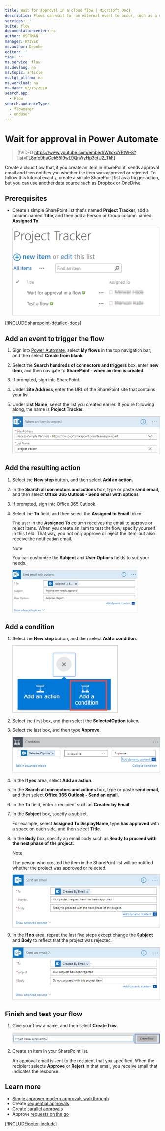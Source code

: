 ```yaml
---
title: Wait for approval in a cloud flow | Microsoft Docs
description: Flows can wait for an external event to occur, such as a user approving or rejecting a change, before performing an action, such as sending notification of the decision.
services: ''
suite: flow
documentationcenter: na
author: MSFTMAN
manager: KVIVEK
ms.author: Deonhe
editor: ''
tags: ''
ms.service: flow
ms.devlang: na
ms.topic: article
ms.tgt_pltfrm: na
ms.workload: na
ms.date: 02/15/2018
search.app: 
  - Flow
search.audienceType: 
  - flowmaker
  - enduser
---
```

# Wait for approval in Power Automate


> [!VIDEO https://www.youtube.com/embed/W6oxcYRtW-8?list=PL8nfc9haGeb55I9wL9QnWyHp3ctU2_ThF]
>

Create a cloud flow that, if you create an item in SharePoint, sends approval email and then notifies you whether the item was approved or rejected. To follow this tutorial exactly, create a simple SharePoint list as a trigger action, but you can use another data source such as Dropbox or OneDrive.

## Prerequisites

* Create a simple SharePoint list that's named **Project Tracker**, add a column named **Title**, and then add a Person or Group column named **Assigned To**.

   ![Image of Project Tracker SPO list](./media/wait-for-approvals/project-tracker.png)

[!INCLUDE [sharepoint-detailed-docs](includes/sharepoint-detailed-docs.md)]

## Add an event to trigger the flow

1. Sign into [Power Automate](https://flow.microsoft.com), select **My flows** in the top navigation bar, and then select **Create from blank**.

1. Select the **Search hundreds of connectors and triggers** box, enter **new item**, and then navigate to **SharePoint - when an item is created**.

1. If prompted, sign into SharePoint.
1. Under **Site Address**, enter the URL of the SharePoint site that contains your list.

1. Under **List Name**, select the list you created earlier. If you're following along, the name is **Project Tracker**.

    ![Image of SPO list name](./media/wait-for-approvals/SPO-list-name.png)

## Add the resulting action

1. Select the **New step** button, and then select **Add an action.**

1. In the **Search all connectors and actions** box, type or paste **send email**, and then select **Office 365 Outlook - Send email with options**.

1. If prompted, sign into Office 365 Outlook.

1. Select the **To** field, and then select the **Assigned to Email** token.

    The user in the **Assigned To** column receives the email to approve or reject items. When you create an item to test the flow, specify yourself in this field. That way, you not only approve or reject the item, but also receive the notification email.

    > [!NOTE]
    > You can customize the **Subject** and **User Options** fields to suit your needs.

    ![Image of send approval email to field](./media/wait-for-approvals/send-approval-email-to.png)

## Add a condition

1. Select the **New step** button, and then select **Add a condition**.

    ![Image of add a condition](./media/wait-for-approvals/add-a-condition.png)
1. Select the first box, and then select the **SelectedOption** token.
1. Select the last box, and then type **Approve**.

    ![Image of the condition card](./media/wait-for-approvals/condition-card-2.png)

1. In the **If yes** area, select **Add an action**.

1. In the **Search all connectors and actions** box, type or paste **send email**, and then select **Office 365 Outlook - Send an email**.

1. In the **To** field, enter a recipient such as **Created by Email**.

1. In the **Subject** box, specify a subject.

    For example, select **Assigned To DisplayName**, type **has approved** with a space on each side, and then select **Title**.

1. In the **Body** box, specify an email body such as **Ready to proceed with the next phase of the project.**

    > [!NOTE]
    > The person who created the item in the SharePoint list will be notified whether the project was approved or rejected.

    ![Image of yes-send-email](./media/wait-for-approvals/if-yes-send-email-card-3.png)

1. In the **If no** area, repeat the last five steps except change the **Subject** and **Body** to reflect that the project was rejected.

     ![Image of no-send-email](./media/wait-for-approvals/no-send-email-2.png)

## Finish and test your flow

1. Give your flow a name, and then select **Create flow**.

     ![Image of create-flow](./media/wait-for-approvals/create-flow.png)
1. Create an item in your SharePoint list.

    An approval email is sent to the recipient that you specified. When the recipient selects **Approve** or **Reject** in that email, you receive email that indicates the response.

## Learn more

* [Single approver modern approvals walkthrough](modern-approvals.md)
* Create [sequential approvals](sequential-modern-approvals.md)
* Create [parallel approvals](parallel-modern-approvals.md)
* Approve [requests on the go](mobile-approvals.md)


[!INCLUDE[footer-include](includes/footer-banner.md)]